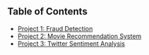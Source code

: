## Table of Contents
- [Project 1: Fraud Detection](#project-1-fraud-detection)
- [Project 2: Movie Recommendation System](#project-2-movie-recommendation-system)
- [Project 3: Twitter Sentiment Analysis](#project-3-twitter-sentiment-analysis)
